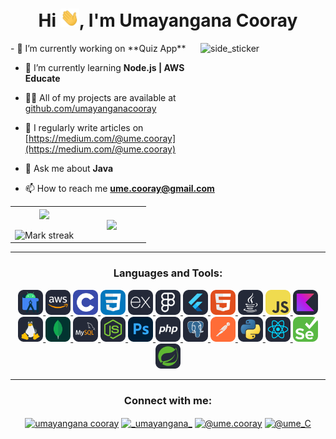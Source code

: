 <h1 align="center">Hi <img src="https://raw.githubusercontent.com/ABSphreak/ABSphreak/master/gifs/Hi.gif" width="30px">, I'm Umayangana Cooray</h1>
<!-- <p align="center"> <img src="https://komarev.com/ghpvc/?username=umayanganacooray&label=Profile%20views&color=0e75b6&style=flat" alt="umayanganacooray" /> </p> -->

<img align="right" width=200px height=200px alt="side_sticker" src="https://media.giphy.com/media/TEnXkcsHrP4YedChhA/giphy.gif" />
- 🔭 I’m currently working on **Quiz App**

- 🌱 I’m currently learning **Node.js | AWS Educate**

- 👨‍💻 All of my projects are available at [github.com/umayanganacooray](github.com/umayanganacooray)

- 📝 I regularly write articles on [https://medium.com/@ume.cooray](https://medium.com/@ume.cooray)

- 💬 Ask me about **Java**

- 📫 How to reach me **ume.cooray@gmail.com**



<!--- stats (start) -->
<table align="center">
<tr border="none">
<td width="50%" align="center">
  <img  align="center"  src="https://github-readme-stats.vercel.app/api?username=umayanganacooray&title_color=6FDA44&text_color=FFFFFF&show_icons=true&icon_color=6FDA44&include_all_commits=true&count_private=true&theme=dark"  />
  <br></br>

  <img  title="🔥 Get streak stats for your profile at git.io/streak-stats" alt="Mark streak" src="https://github-readme-streak-stats.herokuapp.com/?user=umayanganacooray&theme=dark&date_format=j%20M%5B%20Y%5D&currStreakLabel=6FDA44&fire=6FDA44&ring=6FDA44" /> 
</td>

<td width="50%" align="center">
  <img  align="center"  src="https://github-readme-stats.anuraghazra1.vercel.app/api/top-langs/?username=umayanganacooray&title_color=6FDA44&text_color=FFFFFF&show_icons=true&theme=dark&hide_border=false&no-bg=true&no-frame=true&langs_count=10"/>
</td>

</tr>
</table>
<!--- stats (end) -->


---
<h3 align="center">Languages and Tools:</h3>
<p align="center"> <a href="https://developer.android.com" target="_blank" rel="noreferrer"> <img src="https://github.com/tandpfun/skill-icons/blob/main/icons/AndroidStudio-Dark.svg" alt="android" width="40" height="40"/> </a> <a href="https://aws.amazon.com" target="_blank" rel="noreferrer"> <img src="https://github.com/tandpfun/skill-icons/blob/main/icons/AWS-Dark.svg" alt="aws" width="40" height="40"/> </a> <a href="https://www.cprogramming.com/" target="_blank" rel="noreferrer"> <img src="https://github.com/tandpfun/skill-icons/blob/main/icons/C.svg" alt="c" width="40" height="40"/> </a> <a href="https://www.w3schools.com/css/" target="_blank" rel="noreferrer"> <img src="https://github.com/tandpfun/skill-icons/blob/main/icons/CSS.svg" alt="css3" width="40" height="40"/> </a> <a href="https://expressjs.com" target="_blank" rel="noreferrer"> <img src="https://github.com/tandpfun/skill-icons/blob/main/icons/ExpressJS-Dark.svg" alt="express" width="40" height="40"/> </a> <a href="https://www.figma.com/" target="_blank" rel="noreferrer"> <img src="https://github.com/tandpfun/skill-icons/blob/main/icons/Figma-Dark.svg" width="40" height="40"/> </a> <a href="https://flutter.dev" target="_blank" rel="noreferrer"> <img src="https://github.com/tandpfun/skill-icons/blob/main/icons/Flutter-Dark.svg" alt="flutter" width="40" height="40"/> </a> <a href="https://www.w3.org/html/" target="_blank" rel="noreferrer"> <img src="https://github.com/tandpfun/skill-icons/blob/main/icons/HTML.svg" alt="html5" width="40" height="40"/> </a> <a href="https://www.java.com" target="_blank" rel="noreferrer"> <img src="https://github.com/tandpfun/skill-icons/blob/main/icons/Java-Dark.svg" alt="java" width="40" height="40"/> </a> <a href="https://developer.mozilla.org/en-US/docs/Web/JavaScript" target="_blank" rel="noreferrer"> <img src="https://github.com/tandpfun/skill-icons/blob/main/icons/JavaScript.svg" alt="javascript" width="40" height="40"/> </a> <a href="https://kotlinlang.org" target="_blank" rel="noreferrer"> <img src="https://github.com/tandpfun/skill-icons/blob/main/icons/Kotlin-Dark.svg" alt="kotlin" width="40" height="40"/> </a> <a href="https://www.linux.org/" target="_blank" rel="noreferrer"> <img src="https://github.com/tandpfun/skill-icons/blob/main/icons/Linux-Dark.svg" alt="linux" width="40" height="40"/> </a> <a href="https://www.mongodb.com/" target="_blank" rel="noreferrer"> <img src="https://github.com/tandpfun/skill-icons/blob/main/icons/MongoDB.svg" alt="mongodb" width="40" height="40"/> </a> <a href="https://www.mysql.com/" target="_blank" rel="noreferrer"> <img src="https://github.com/tandpfun/skill-icons/blob/main/icons/MySQL-Dark.svg" alt="mysql" width="40" height="40"/> </a> <a href="https://nodejs.org" target="_blank" rel="noreferrer"> <img src="https://github.com/tandpfun/skill-icons/blob/main/icons/NodeJS-Dark.svg" alt="nodejs" width="40" height="40"/> </a> <a href="https://www.photoshop.com/en" target="_blank" rel="noreferrer"> <img src="https://github.com/tandpfun/skill-icons/blob/main/icons/Photoshop.svg" alt="photoshop" width="40" height="40"/> </a> <a href="https://www.php.net" target="_blank" rel="noreferrer"> <img src="https://github.com/tandpfun/skill-icons/blob/main/icons/PHP-Dark.svg" alt="php" width="40" height="40"/> </a> <a href="https://www.postgresql.org" target="_blank" rel="noreferrer"> <img src="https://github.com/tandpfun/skill-icons/blob/main/icons/PostgreSQL-Dark.svg" alt="postgresql" width="40" height="40"/> </a> <a href="https://postman.com" target="_blank" rel="noreferrer"> <img src="https://github.com/tandpfun/skill-icons/blob/main/icons/Postman.svg" alt="postman" width="40" height="40"/> </a> <a href="https://www.python.org" target="_blank" rel="noreferrer"> <img src="https://github.com/tandpfun/skill-icons/blob/main/icons/Python-Dark.svg" alt="python" width="40" height="40"/> </a> <a href="https://reactjs.org/" target="_blank" rel="noreferrer"> <img src="https://github.com/tandpfun/skill-icons/blob/main/icons/React-Dark.svg" alt="react" width="40" height="40"/> </a> <a href="https://www.selenium.dev" target="_blank" rel="noreferrer"> <img src="https://github.com/tandpfun/skill-icons/blob/main/icons/Selenium.svg" alt="selenium" width="40" height="40"/> </a> <a href="https://spring.io/" target="_blank" rel="noreferrer"> <img src="https://github.com/tandpfun/skill-icons/blob/main/icons/Spring-Dark.svg" alt="spring" width="40" height="40"/> </a> </p>


---
<h3 align="center">Connect with me:</h3>
<p align="center">
<a href="https://linkedin.com/in/umayangana-cooray" target="blank"><img align="center" src="https://raw.githubusercontent.com/rahuldkjain/github-profile-readme-generator/master/src/images/icons/Social/linked-in-alt.svg" alt="umayangana cooray" height="30" width="40" /></a>
<a href="https://instagram.com/_umayangana_" target="blank"><img align="center" src="https://raw.githubusercontent.com/rahuldkjain/github-profile-readme-generator/master/src/images/icons/Social/instagram.svg" alt="_umayangana_" height="30" width="40" /></a>
<a href="https://medium.com/@ume.cooray" target="blank"><img align="center" src="https://raw.githubusercontent.com/rahuldkjain/github-profile-readme-generator/master/src/images/icons/Social/medium.svg" alt="@ume.cooray" height="30" width="40" /></a>
<a href="https://www.hackerrank.com/ume_C" target="blank"><img align="center" src="https://raw.githubusercontent.com/rahuldkjain/github-profile-readme-generator/master/src/images/icons/Social/hackerrank.svg" alt="@ume_C" height="30" width="40" /></a>
</p>
